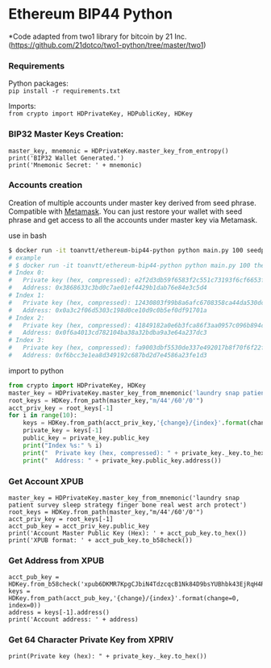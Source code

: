 Ethereum BIP44 Python
================================

*Code adapted from two1 library for bitcoin by 21 Inc. (https://github.com/21dotco/two1-python/tree/master/two1)

### Requirements
Python packages:  
`pip install -r requirements.txt`

Imports:  
`from crypto import HDPrivateKey, HDPublicKey, HDKey`

### BIP32 Master Keys Creation:
```
master_key, mnemonic = HDPrivateKey.master_key_from_entropy()
print('BIP32 Wallet Generated.')  
print('Mnemonic Secret: ' + mnemonic)
```

### Accounts creation
Creation of multiple accounts under master key derived from seed phrase.
Compatible with [Metamask](https://metamask.io). You can just restore your wallet 
with seed phrase and get access to all the accounts under master key via Metamask.

use in bash

```bash
$ docker run -it toanvtt/ethereum-bip44-python python main.py 100 seedphrase
# example
# $ docker run -it toanvtt/ethereum-bip44-python python main.py 100 there aeroplane curve vent formation doge possible product distinct under spirit lamp
# Index 0:
#   Private key (hex, compressed): e2f2d3db59f6583f2c551c73193f6cf6653fb19cb78da3746fbcf1de0a1a9a1e
#   Address: 0x3868633c3bd0c7ae01ef4429b1dab76e84e3c5d4
# Index 1:
#   Private key (hex, compressed): 12430803f99b8a6afc6708358ca44da530dc197c78de2ac769602ab910a1ee59
#   Address: 0x0a3c2f06d5303c198d0ce10d9c0b5ef0df91701a
# Index 2:
#   Private key (hex, compressed): 41849182a0e6b3fca86f3aa0957c096b894c7bc85fc66c26e405cd1f25d049ee
#   Address: 0x0f6a4013cd782104ba38a32bdba9a3e64a237dc3
# Index 3:
#   Private key (hex, compressed): fa9003dbf5530de337e492017b8f70f6f22f79b9f916ea51119e3e89eebfdd5d
#   Address: 0xf6bcc3e1ea8d349192c687bd2d7e4586a23fe1d3
```

import to python

```python
from crypto import HDPrivateKey, HDKey
master_key = HDPrivateKey.master_key_from_mnemonic('laundry snap patient survey sleep strategy finger bone real west arch protect')
root_keys = HDKey.from_path(master_key,"m/44'/60'/0'")
acct_priv_key = root_keys[-1]
for i in range(10):
    keys = HDKey.from_path(acct_priv_key,'{change}/{index}'.format(change=0, index=i))
    private_key = keys[-1]
    public_key = private_key.public_key
    print("Index %s:" % i)
    print("  Private key (hex, compressed): " + private_key._key.to_hex())
    print("  Address: " + private_key.public_key.address())
```

### Get Account XPUB
```
master_key = HDPrivateKey.master_key_from_mnemonic('laundry snap patient survey sleep strategy finger bone real west arch protect')
root_keys = HDKey.from_path(master_key,"m/44'/60'/0'")
acct_priv_key = root_keys[-1]
acct_pub_key = acct_priv_key.public_key
print('Account Master Public Key (Hex): ' + acct_pub_key.to_hex())
print('XPUB format: ' + acct_pub_key.to_b58check())
```

### Get Address from XPUB
```
acct_pub_key = HDKey.from_b58check('xpub6DKMR7KpgCJbiN4TdzcqcB1Nk84D9bsYUBhbk43EjRqH4RTjz7UgGLZxcQ4JdHBSHDmTUDLApMwYHRQCbbMCPQEtcbVofZEQjFazpGPT1nW')
keys = HDKey.from_path(acct_pub_key,'{change}/{index}'.format(change=0, index=0))
address = keys[-1].address()
print('Account address: ' + address)
```
### Get 64 Character Private Key from XPRIV
```
print(Private key (hex): " + private_key._key.to_hex())

```





